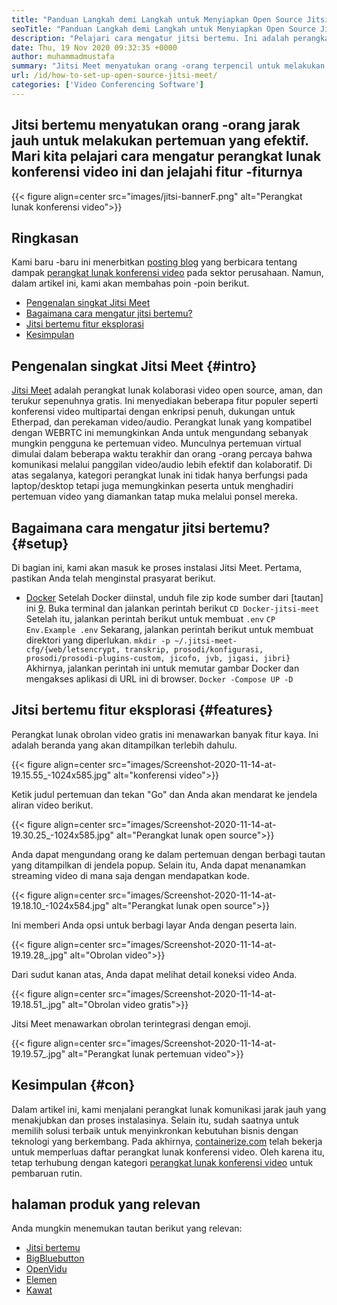 ```yaml
---
title: "Panduan Langkah demi Langkah untuk Menyiapkan Open Source Jitsi Meet" 
seoTitle: "Panduan Langkah demi Langkah untuk Menyiapkan Open Source Jitsi Meet" 
description: "Pelajari cara mengatur jitsi bertemu. Ini adalah perangkat lunak konferensi video open source yang dirancang untuk memenuhi kebutuhan komunikasi jarak jauh dan menawarkan fitur yang kuat" 
date: Thu, 19 Nov 2020 09:32:35 +0000
author: muhammadmustafa
summary: "Jitsi Meet menyatukan orang -orang terpencil untuk melakukan pertemuan yang efektif. Mari kita pelajari cara mengatur perangkat lunak konferensi video ini dan jelajahi fitur -fiturnya" 
url: /id/how-to-set-up-open-source-jitsi-meet/
categories: ['Video Conferencing Software']
---
```


## Jitsi bertemu menyatukan orang -orang jarak jauh untuk melakukan pertemuan yang efektif. Mari kita pelajari cara mengatur perangkat lunak konferensi video ini dan jelajahi fitur -fiturnya

{{< figure align=center src="images/jitsi-bannerF.png" alt="Perangkat lunak konferensi video">}}


## Ringkasan
Kami baru -baru ini menerbitkan [posting blog][1] yang berbicara tentang dampak [perangkat lunak konferensi video][2] pada sektor perusahaan. Namun, dalam artikel ini, kami akan membahas poin -poin berikut.
  * [Pengenalan singkat Jitsi Meet][3]
  * [Bagaimana cara mengatur jitsi bertemu?][4]
  * [Jitsi bertemu fitur eksplorasi][5]
  * [Kesimpulan][6]

## Pengenalan singkat Jitsi Meet {#intro}

[Jitsi Meet][7] adalah perangkat lunak kolaborasi video open source, aman, dan terukur sepenuhnya gratis. Ini menyediakan beberapa fitur populer seperti konferensi video multipartai dengan enkripsi penuh, dukungan untuk Etherpad, dan perekaman video/audio. Perangkat lunak yang kompatibel dengan WEBRTC ini memungkinkan Anda untuk mengundang sebanyak mungkin pengguna ke pertemuan video.
Munculnya pertemuan virtual dimulai dalam beberapa waktu terakhir dan orang -orang percaya bahwa komunikasi melalui panggilan video/audio lebih efektif dan kolaboratif. Di atas segalanya, kategori perangkat lunak ini tidak hanya berfungsi pada laptop/desktop tetapi juga memungkinkan peserta untuk menghadiri pertemuan video yang diamankan tatap muka melalui ponsel mereka.

## Bagaimana cara mengatur jitsi bertemu? {#setup}

Di bagian ini, kami akan masuk ke proses instalasi Jitsi Meet. Pertama, pastikan Anda telah menginstal prasyarat berikut.
  * [Docker][8]
Setelah Docker diinstal, unduh file zip kode sumber dari [tautan] ini [9].
Buka terminal dan jalankan perintah berikut
`CD Docker-jitsi-meet`
Setelah itu, jalankan perintah berikut untuk membuat `.env`
`CP Env.Example .env`
Sekarang, jalankan perintah berikut untuk membuat direktori yang diperlukan.
`mkdir -p ~/.jitsi-meet-cfg/{web/letsencrypt, transkrip, prosodi/konfigurasi, prosodi/prosodi-plugins-custom, jicofo, jvb, jigasi, jibri}`
Akhirnya, jalankan perintah ini untuk memutar gambar Docker dan mengakses aplikasi di URL ini di browser.
`Docker -Compose UP -D`

## Jitsi bertemu fitur eksplorasi {#features}

Perangkat lunak obrolan video gratis ini menawarkan banyak fitur kaya. Ini adalah beranda yang akan ditampilkan terlebih dahulu.

{{< figure align=center src="images/Screenshot-2020-11-14-at-19.15.55_-1024x585.jpg" alt="konferensi video">}}

Ketik judul pertemuan dan tekan "Go" dan Anda akan mendarat ke jendela aliran video berikut.

{{< figure align=center src="images/Screenshot-2020-11-14-at-19.30.25_-1024x585.jpg" alt="Perangkat lunak open source">}}

Anda dapat mengundang orang ke dalam pertemuan dengan berbagi tautan yang ditampilkan di jendela popup. Selain itu, Anda dapat menanamkan streaming video di mana saja dengan mendapatkan kode.

{{< figure align=center src="images/Screenshot-2020-11-14-at-19.18.10_-1024x584.jpg" alt="Perangkat lunak open source">}}

Ini memberi Anda opsi untuk berbagi layar Anda dengan peserta lain.

{{< figure align=center src="images/Screenshot-2020-11-14-at-19.19.28_.jpg" alt="Obrolan video">}}

Dari sudut kanan atas, Anda dapat melihat detail koneksi video Anda.

{{< figure align=center src="images/Screenshot-2020-11-14-at-19.18.51_.jpg" alt="Obrolan video gratis">}}

Jitsi Meet menawarkan obrolan terintegrasi dengan emoji.

{{< figure align=center src="images/Screenshot-2020-11-14-at-19.19.57_.jpg" alt="Perangkat lunak pertemuan video">}}


## Kesimpulan {#con}

Dalam artikel ini, kami menjalani perangkat lunak komunikasi jarak jauh yang menakjubkan dan proses instalasinya. Selain itu, sudah saatnya untuk memilih solusi terbaik untuk menyinkronkan kebutuhan bisnis dengan teknologi yang berkembang. Pada akhirnya, [containerize.com][10] telah bekerja untuk memperluas daftar perangkat lunak konferensi video. Oleh karena itu, tetap terhubung dengan kategori [perangkat lunak konferensi video][2] untuk pembaruan rutin.

## halaman produk yang relevan
Anda mungkin menemukan tautan berikut yang relevan:
  * [Jitsi bertemu][7]
  * [BigBluebutton][11]
  * [OpenVidu][12]
  * [Elemen][13]
  * [Kawat][14]



[1]: https://blog.containerize.com/video-conferencing-software/video-conferencing-apps-how-it-benefits-your-business/
[2]: https://products.containerize.com/video-conferencing/
[3]: #intro
[4]: #setup
[5]: #features
[6]: #con
[7]: https://products.containerize.com/video-conferencing/jitsi
[8]: https://www.docker.com/products/docker-desktop
[9]: https://github.com/jitsi/docker-jitsi-meet/releases/tag/stable-5142
[10]: https://www.containerize.com/
[11]: https://products.containerize.com/video-conferencing/bigbluebutton
[12]: https://products.containerize.com/video-conferencing/openvidu
[13]: https://products.containerize.com/video-conferencing/element
[14]: https://products.containerize.com/video-conferencing/wire
